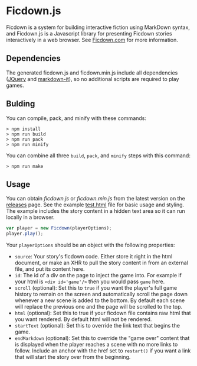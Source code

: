 # Ficdown.js

Ficdown is a system for building interactive fiction using MarkDown syntax, and Ficdown.js is a Javascript library for presenting Ficdown stories interactively in a web browser. See [Ficdown.com](http://www.ficdown.com/) for more information.

## Dependencies

The generated ficdown.js and ficdown.min.js include all dependencies ([JQuery](https://jquery.com) and [markdown-it](https://github.com/markdown-it/markdown-it)), so no additional scripts are required to play games.

## Bulding

You can compile, pack, and minify with these commands:

```
> npm install
> npm run build
> npm run pack
> npm run minify
```

You can combine all three `build`, `pack`, and `minify` steps with this command:

```
> npm run make
```

## Usage

You can obtain *ficdown.js* or *ficdown.min.js* from the latest version on the [releases](https://github.com/rudism/Ficdown.js/releases) page. See the example [test.html](https://github.com/rudism/Ficdown.js/blob/master/test.html) file for basic usage and styling. The example includes the story content in a hidden text area so it can run locally in a browser.

```javascript
var player = new Ficdown(playerOptions);
player.play();
```

Your `playerOptions` should be an object with the following properties:

- `source`: Your story's ficdown code. Either store it right in the html document, or make an XHR to pull the story content in from an external file, and put its content here.
- `id`: The id of a div on the page to inject the game into. For example if your html is `<div id='game'/>` then you would pass `game` here.
- `scroll` (optional): Set this to `true` if you want the player's full game history to remain on the screen and automatically scroll the page down whenever a new scene is added to the bottom. By default each scene will replace the previous one and the page will be scrolled to the top.
- `html` (optional): Set this to true if your ficdown file contains raw html that you want rendered. By default html will not be rendered.
- `startText` (optional): Set this to override the link text that begins the game.
- `endMarkdown` (optional): Set this to override the "game over" content that is displayed when the player reaches a scene with no more links to follow. Include an anchor with the href set to `restart()` if you want a link that will start the story over from the beginning.
